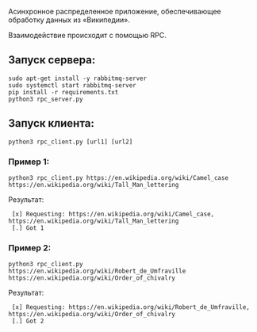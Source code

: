 Асинхронное распределенное приложение, обеспечивающее обработку данных из «Википедии».

Взаимодействие происходит с помощью RPC.
## Запуск сервера:
```
sudo apt-get install -y rabbitmq-server
sudo systemctl start rabbitmq-server
pip install -r requirements.txt
python3 rpc_server.py
```
## Запуск клиента:
```
python3 rpc_client.py [url1] [url2]
```
### Пример 1:
```
python3 rpc_client.py https://en.wikipedia.org/wiki/Camel_case https://en.wikipedia.org/wiki/Tall_Man_lettering
```
Результат:
```
 [x] Requesting: https://en.wikipedia.org/wiki/Camel_case, https://en.wikipedia.org/wiki/Tall_Man_lettering
 [.] Got 1
```
### Пример 2:
```
python3 rpc_client.py https://en.wikipedia.org/wiki/Robert_de_Umfraville https://en.wikipedia.org/wiki/Order_of_chivalry
```
Результат:
```
 [x] Requesting: https://en.wikipedia.org/wiki/Robert_de_Umfraville, https://en.wikipedia.org/wiki/Order_of_chivalry
 [.] Got 2
```
